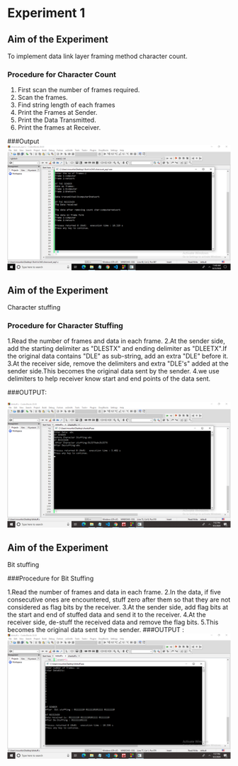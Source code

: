 # Experiment 1

## Aim of the Experiment
To implement data link layer framing method character count.

### Procedure for Character Count
1. First scan the number of frames required.
2. Scan the frames.
3. Find string length of each frames
4. Print the Frames at Sender.
5. Print  the Data Transmitted.
6. Print the frames at Receiver.

###Output
![output](charcount.png)

## Aim of the Experiment
Character stuffing

### Procedure for Character Stuffing

1.Read the number of frames and data in each frame.
2.At the sender side, add the starting delimiter as "DLESTX" and ending delimiter as "DLEETX".If the original data contains "DLE" as sub-string, add an extra "DLE" before it.
3.At the receiver side, remove the delimiters and extra "DLE's" added at the sender side.This becomes the original data sent by the sender.
4.we use delimiters to help receiver know start and end points of the data sent.

###OUTPUT:

 ![output](Character_Stuffing.png)
 
## Aim of the Experiment
Bit stuffing

###Procedure for Bit Stuffing

1.Read the number of frames and data in each frame.
2.In the data, if five consecutive ones are encountered, stuff zero after them so that they are not considered as flag bits by the receiver.
3.At the sender side, add flag bits at the start and end of stuffed data and send it to the receiver.
4.At the receiver side, de-stuff the received data and remove the flag bits.
5.This becomes the original data sent by the sender.
###OUTPUT :
![output](Bit_Stuffing.png)
